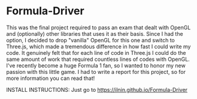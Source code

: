 # Formula-Driver
This was the final project required to pass an exam that dealt with OpenGL and (optionally) other libraries that uses it as their basis.
Since I had the option, I decided to drop "vanilla" OpenGL for this one and switch to Three.js, which made a tremendous difference in how fast I could write my code. It genuinely felt that for each line of code in Three.js I could do the same amount of work that required countless lines of codes with OpenGL.
I've recently become a huge Formula 1 fan, so I wanted to honor my new passion with this little game. 
I had to write a report for this project, so for more information you can read that!

INSTALL INSTRUCTIONS: Just go to https://ilnin.github.io/Formula-Driver

